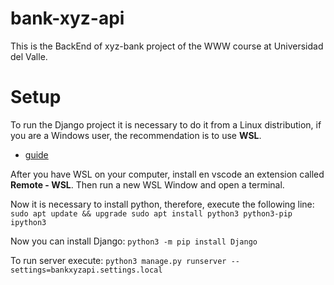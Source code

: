 # bank-xyz-api

This is the BackEnd of xyz-bank project of the WWW course at Universidad del Valle.

# Setup

To run the Django project it is necessary to do it from a Linux distribution, if you are a Windows user, the recommendation is to use **WSL**.

- [guide](https://docs.microsoft.com/en-us/windows/wsl/install-manual)

After you have WSL on your computer, install en vscode an extension called **Remote - WSL**. Then run a new WSL Window and open a terminal.

Now it is necessary to install python, therefore, execute the following line:
`sudo apt update && upgrade sudo apt install python3 python3-pip ipython3`

Now you can install Django:
`python3 -m pip install Django`

To run server execute:
`python3 manage.py runserver --settings=bankxyzapi.settings.local`
